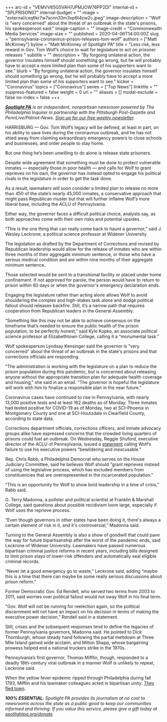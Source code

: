 +++
arc-id = "VEMVV65G5VAH7JPMJOW76PP2DI"
internal-id = "SPLPRISON07"
internal-budget = ""
image = "external/cxq6kr7w7scnn33m3xp6t4zw2c.jpeg"
image-description = "Wolf is \"very concerned\" about the threat of an outbreak in the state's prisons, his spokesperson said."
image-caption = ""
image-credit = "Commonwealth Media Services"
image-size = ""
published = 2020-04-06T14:00:00Z
slug = "pennsylvania-coronavirus-prison-releases-tom-wolf"
authors = ["Matt McKinney"]
byline = "Matt McKinney of Spotlight PA"
title = "Less risk, less reward in Gov. Tom Wolf’s choice to wait for legislature to act on prisoner releases "
subtitle = ""
description = "By forgoing unilateral action, the governor insulates himself should something go wrong, but he will probably have to accept a more limited plan than some of his supporters want to see."
blurb = "By forgoing unilateral action, the governor insulates himself should something go wrong, but he will probably have to accept a more limited plan than some of his supporters want to see."
kicker = "Coronavirus"
topics = ["Coronavirus"]
series = ["Top News"]
linktitle = ""
suppress-featured = false
weight = 0
url = ""
aliases = []
modal-exclude = false
no-index = false
+++

<a href="https://www.spotlightpa.org/"><i><b>Spotlight PA</b></i></a><i> is an independent, nonpartisan newsroom powered by The Philadelphia Inquirer in partnership with the Pittsburgh Post-Gazette and PennLive/Patriot-News. </i><a href="https://www.spotlightpa.org/newsletters"><i>Sign up for our free weekly newsletter</i></a><i>.</i>

HARRISBURG — Gov. Tom Wolf’s legacy will be defined, at least in part, on his ability to save lives during the coronavirus outbreak, and he has not shied away from claiming extraordinary emergency powers to close schools and businesses, and order people to stay home.

But one thing he’s been unwilling to do alone is release state prisoners. 

Despite wide agreement that something must be done to protect vulnerable inmates — especially those in poor health — and calls for Wolf to grant reprieves on his own, the governor has instead opted to engage his political rivals in the legislature in order to get the task done.

As a result, lawmakers will soon consider a limited plan to release no more than 450 of the state’s nearly 45,000 inmates, a conservative approach that might pass Republican muster but that will further inflame Wolf’s more liberal base, including the ACLU of Pennsylvania. 

Either way, the governor faces a difficult political choice, analysts say, as both approaches come with their own risks and potential upsides.

“This is the one thing that can really come back to haunt a governor,” said J. Wesley Leckrone, a political science professor at Widener University. 

<script src="https://www.spotlightpa.org/embed.js" async></script><div data-spl-embed-version="1" data-spl-src="https://www.spotlightpa.org/embeds/donate/"></div>

The legislation as drafted by the Department of Corrections and revised by Republican leadership would allow for the release of inmates who are within three months of their aggregate minimum sentence, or those who have a serious medical condition and are within nine months of their aggregate minimum sentence. 

Those selected would be sent to a transitional facility or placed under home confinement. If not approved for parole, the person would have to return to prison within 60 days or when the governor's emergency declaration ends. 

Engaging the legislature rather than acting alone allows Wolf to avoid shouldering the complex and high-stakes task alone and dodge political fallout should releases backfire. Still, it’s a narrow path that requires cooperation from Republican leaders in the General Assembly. 

“Something like this may not be able to achieve consensus on the timeframe that’s needed to ensure the public health of the prison population, to be perfectly honest,” said Kyle Kopko, an associate political science professor at Elizabethtown College, calling it a “monumental task.”

Wolf spokesperson Lyndsay Kensinger said the governor is "very concerned" about the threat of an outbreak in the state's prisons and that corrections officials are responding.

"The administration is working with the legislature on a plan to reduce the prison population during this pandemic, but is concerned about releasing anyone without the appropriate transition plan for adequate health coverage and housing," she said in an email. "The governor is hopeful the legislature will work with him to finalize a responsible plan in the near future."

Coronavirus cases have continued to rise in Pennsylvania, with nearly 13,000 positive tests and at least 162 deaths as of Monday. Three inmates had tested positive for COVID-19 as of Monday, two at SCI-Phoenix in Montgomery County and one at SCI-Houtzdale in Clearfield County, according to state data.

Corrections department officials, corrections officers, and inmate advocacy groups alike have expressed concerns that the crowded living quarters of prisons could fuel an outbreak. On Wednesday, Reggie Shuford, executive director of the ACLU of Pennsylvania, issued a <a href="https://www.aclupa.org/en/press-releases/advocates-statement-governor-wolfs-failure-use-reprieve-powers-deter-covid-19" target=_blank>statement</a> calling Wolf’s failure to use his executive powers “bewildering and inexcusable.”

Rep. Chris Rabb, a Philadelphia Democrat who serves on the House Judiciary Committee, said he believes Wolf should “grant reprieves instead of using the legislative process, which has excluded members from constituencies that are overrepresented in the incarcerated population.”

"This is an opportunity for Wolf to show bold leadership in a time of crisis,” Rabb said. 

<script src="https://www.spotlightpa.org/embed.js" async></script><div data-spl-embed-version="1" data-spl-src="https://www.spotlightpa.org/embeds/newsletter/"></div>


G. Terry Madonna, a pollster and political scientist at Franklin &amp; Marshall College, said questions about possible recidivism loom large, especially if Wolf uses the reprieve process. 

“Even though governors in other states have been doing it, there's always a certain element of risk in it, and it's controversial,” Madonna said.

Turning to the General Assembly is also a show of goodwill that could pave the way for future bipartisanship after the worst of the pandemic ends, said Leckrone of Widener University. Lawmakers have passed numerous bipartisan criminal justice reforms in recent years, including bills designed to limit prison stays of lower-risk offenders and automatically seal eligible criminal records.

“Never let a good emergency go to waste,” Leckrone said, adding “maybe this is a time that there can maybe be some really serious discussions about prison reform.” 

Former Democratic Gov. Ed Rendell, who served two terms from 2003 to 2011, said worries over political fallout would not sway Wolf in his final term.

"Gov. Wolf will not be running for reelection again, so the political discernment will not have an impact on his decision in terms of making the executive power decision,” Rendell said in a statement.

Still, crises and the subsequent responses tend to define the legacies of former Pennsylvania governors, Madonna said. He pointed to Dick Thornburgh, whose steady hand following the partial meltdown at Three Mile Island gained wide acclaim, and Milton Shapp, whose bargaining prowess helped end a national truckers strike in the 1970s. 

Pennsylvania’s first governor, Thomas Mifflin, though, responded to a deadly 18th-century viral outbreak in a manner Wolf is unlikely to repeat, Leckrone said. 

When the yellow fever epidemic ripped through Philadelphia during fall 1793, Mifflin and his lawmaker colleagues acted in bipartisan unity: <a href="https://www.jstor.org/stable/20093070?seq=1">They fled town</a>.

<i><b>100% ESSENTIAL</b></i><i>: Spotlight PA provides its journalism at no cost to newsrooms across the state as a public good to keep our communities informed and thriving. If you value this service, please give a gift today at </i><a href="https://www.spotlightpa.org/donate"><i>spotlightpa.org/donate</i></a><i>.</i>

<script src="https://www.spotlightpa.org/embed.js" async></script><div data-spl-embed-version="1" data-spl-src="https://www.spotlightpa.org/embeds/tips/?tip_text=Do%20you%20have%20a%20tip%20about%20%3Cb%3Ehow%20Pa.'s%20government%20is%20responding%20to%20the%20coronavirus%3C%2Fb%3E%3F%20Tell%20us."></div>

